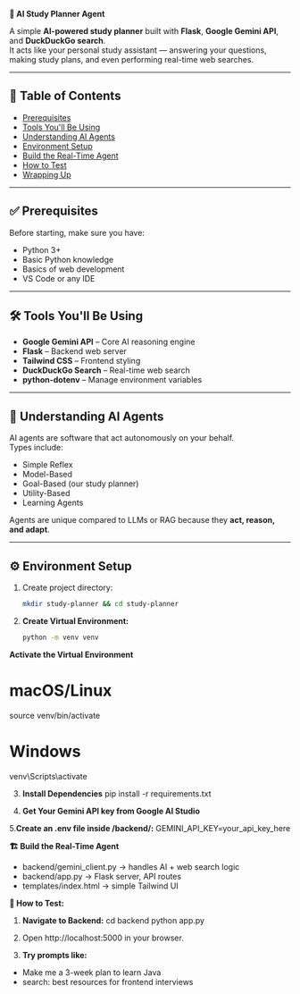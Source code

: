 **🧠 AI Study Planner Agent**

A simple **AI-powered study planner** built with **Flask**, **Google Gemini API**, and **DuckDuckGo search**.  
It acts like your personal study assistant — answering your questions, making study plans, and even performing real-time web searches.

---

## 🚀 Table of Contents
- [Prerequisites](#prerequisites)
- [Tools You'll Be Using](#tools-youll-be-using)
- [Understanding AI Agents](#understanding-ai-agents)
- [Environment Setup](#environment-setup)
- [Build the Real-Time Agent](#build-the-real-time-agent)
- [How to Test](#how-to-test)
- [Wrapping Up](#wrapping-up)

---

## ✅ Prerequisites
Before starting, make sure you have:
- Python 3+
- Basic Python knowledge
- Basics of web development
- VS Code or any IDE

---

## 🛠 Tools You'll Be Using
- **Google Gemini API** – Core AI reasoning engine  
- **Flask** – Backend web server  
- **Tailwind CSS** – Frontend styling  
- **DuckDuckGo Search** – Real-time web search  
- **python-dotenv** – Manage environment variables  

---

## 🤖 Understanding AI Agents
AI agents are software that act autonomously on your behalf.  
Types include:
- Simple Reflex
- Model-Based
- Goal-Based (our study planner)
- Utility-Based
- Learning Agents  

Agents are unique compared to LLMs or RAG because they **act, reason, and adapt**.

---

## ⚙️ Environment Setup
1. Create project directory:
   ```bash
   mkdir study-planner && cd study-planner
   
2. **Create Virtual Environment:**
    ```bash
   python -m venv venv

**Activate the Virtual Environment**
# macOS/Linux
source venv/bin/activate
# Windows
venv\Scripts\activate


3. **Install Dependencies**
pip install -r requirements.txt

4. **Get Your Gemini API key from Google AI Studio**
   
5.**Create an .env file inside /backend/:**
GEMINI_API_KEY=your_api_key_here

**🏗 Build the Real-Time Agent**
- backend/gemini_client.py → handles AI + web search logic
- backend/app.py → Flask server, API routes
- templates/index.html → simple Tailwind UI

**🧪 How to Test:**
1. **Navigate to Backend:**
cd backend
python app.py

2. Open http://localhost:5000 in your browser.

3. **Try prompts like:**
- Make me a 3-week plan to learn Java
- search: best resources for frontend interviews
